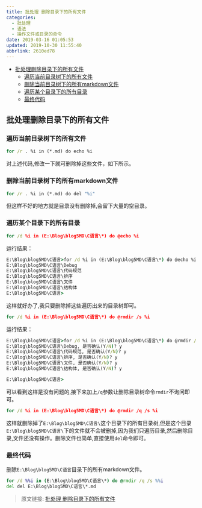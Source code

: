 ```yaml
---
title: 批处理 删除目录下的所有文件
categories: 
  - 批处理
  - 语法
  - 操作文件或目录的命令
date: 2019-03-16 01:05:53
updated: 2019-10-30 11:55:40
abbrlink: 2610ed78
---
```

- [批处理删除目录下的所有文件](/blog/html/2610ed78/#批处理删除目录下的所有文件)
    - [遍历当前目录树下的所有文件](/blog/html/2610ed78/#遍历当前目录树下的所有文件)
    - [删除当前目录树下的所有markdown文件](/blog/html/2610ed78/#删除当前目录树下的所有markdown文件)
    - [遍历某个目录下的所有目录](/blog/html/2610ed78/#遍历某个目录下的所有目录)
    - [最终代码](/blog/html/2610ed78/#最终代码)

<!--more-->
<script src="https://cdn.bootcss.com/jquery/3.4.0/jquery.slim.min.js"></script>
<script>$(document).ready(function () {$(".post-body > ul:nth-child(1)").hide();});</script>

<!--end-->
## 批处理删除目录下的所有文件 ##
### 遍历当前目录树下的所有文件 ###
```cmd
for /r . %i in (*.md) do echo %i
```
对上述代码,修改一下就可删除掉这些文件，如下所示。
### 删除当前目录树下的所有markdown文件 ###
```cmd
for /r . %i in (*.md) do del "%i"
```
但这样不好的地方就是目录没有删除掉,会留下大量的空目录。
### 遍历某个目录下的所有目录 ###
```cmd
for /d %i in (E:\Blog\blog5MD\C语言\*) do @echo %i
```
运行结果：
```cmd
E:\Blog\blog5MD\C语言>for /d %i in (E:\Blog\blog5MD\C语言\*) do @echo %i
E:\Blog\blog5MD\C语言\Debug
E:\Blog\blog5MD\C语言\代码规范
E:\Blog\blog5MD\C语言\排序
E:\Blog\blog5MD\C语言\文件
E:\Blog\blog5MD\C语言\结构体
E:\Blog\blog5MD\C语言>
```
这样就好办了,我只要删除掉这些遍历出来的目录树即可。
```cmd
for /d %i in (E:\Blog\blog5MD\C语言\*) do @rmdir /s %i
```
运行结果：
```cmd
E:\Blog\blog5MD\C语言>for /d %i in (E:\Blog\blog5MD\C语言\*) do @rmdir /s %i
E:\Blog\blog5MD\C语言\Debug, 是否确认(Y/N)? y
E:\Blog\blog5MD\C语言\代码规范, 是否确认(Y/N)? y
E:\Blog\blog5MD\C语言\排序, 是否确认(Y/N)? y
E:\Blog\blog5MD\C语言\文件, 是否确认(Y/N)? y
E:\Blog\blog5MD\C语言\结构体, 是否确认(Y/N)? y

E:\Blog\blog5MD\C语言>
```
可以看到这样是没有问题的,接下来加上`/q`参数让删除目录树命令`rmdir`不询问即可。
```cmd
for /d %i in (E:\Blog\blog5MD\C语言\*) do @rmdir /q /s %i
```
这样就删除掉了`E:\Blog\blog5MD\C语言\`这个目录下的所有目录树,但是这个目录`E:\Blog\blog5MD\C语言\`下的文件就不会被删掉,因为我们只遍历目录,然后删除目录,文件还没有操作。删除文件也简单,直接使用`del`命令即可。
### 最终代码 ###
删除`E:\Blog\blog5MD\C语言`目录下的所有markdown文件。
```cmd
for /d %%i in (E:\Blog\blog5MD\C语言\*) do @rmdir /q /s %%i
del del E:\Blog\blog5MD\C语言\*.md
```
>原文链接: [批处理 删除目录下的所有文件](https://lanlan2017.github.io/blog/2610ed78/)